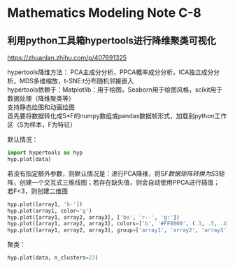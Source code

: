 # Mathematics Modeling Note C-8
## 利用python工具箱hypertools进行降维聚类可视化 
https://zhuanlan.zhihu.com/p/407691325   

hypertools降维方法：  PCA主成分分析，PPCA概率成分分析，ICA独立成分分析，MDS多维缩放，t-SNE:t分布随机邻接嵌入  
hypertools依赖于：Matplotlib：用于绘图，Seaborn用于绘图风格，scikit用于数据处理（降维聚类等）  
支持静态绘图和动画绘图  
首先要将数据转化成S*F的numpy数组或pandas数据帧形式，加载到python工作区（S为样本，F为特征）  

默认情况：
```python
import hypertools as hyp
hyp.plot(data)
```
若没有指定额外参数，则默认情况是：进行PCA降维，将S*F数据矩阵转换为S*3矩阵，创建一个交互式三维线图；若存在缺失值，则会自动使用PPCA进行插值；  
若F<3，则创建二维图  
```python
hyp.plot([array1, 'k-'])
hyp.plot(array1, color='g')
hyp.plot([array1, array2, array3], ['bo', 'r--', 'g:'])
hyp.plot([array1, array2, array3], colors=['b', '#FF0000', (.3, .5, .4)])
hyp.plot([array1, array2, array3], group=['array1', 'array2', 'array3'])
```

聚类：
```python
hyp.plot(data, n_clusters=23)
```